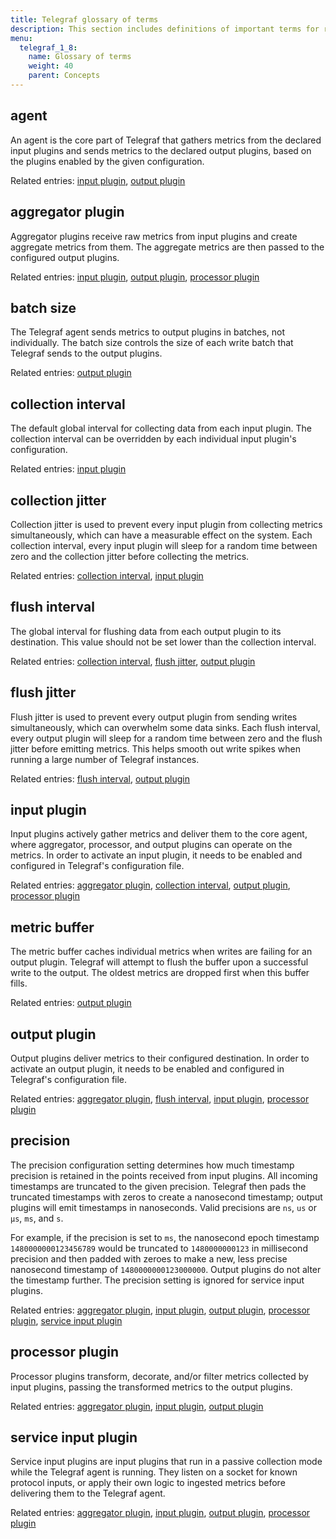 ```yaml
---
title: Telegraf glossary of terms
description: This section includes definitions of important terms for related to Telegraf, the plug-in driven server agent component of the InfluxData time series platform.
menu:
  telegraf_1_8:
    name: Glossary of terms
    weight: 40
    parent: Concepts
---
```


## agent

An agent is the core part of Telegraf that gathers metrics from the declared input plugins and sends metrics to the declared output plugins, based on the plugins enabled by the given configuration.

Related entries: [input plugin](/telegraf/v1.8/concepts/glossary/#input-plugin), [output plugin](/telegraf/v1.8/concepts/glossary/#output-plugin)

## aggregator plugin

Aggregator plugins receive raw metrics from input plugins and create aggregate metrics from them.
The aggregate metrics are then passed to the configured output plugins.

Related entries: [input plugin](/telegraf/v1.8/concepts/glossary/#input-plugin), [output plugin](/telegraf/v1.8/concepts/glossary/#output-plugin), [processor plugin](/telegraf/v1.8/concepts/glossary/#processor-plugin)

## batch size

The Telegraf agent sends metrics to output plugins in batches, not individually.
The batch size controls the size of each write batch that Telegraf sends to the output plugins.

Related entries: [output plugin](/telegraf/v1.8/concepts/glossary/#output-plugin)

## collection interval

The default global interval for collecting data from each input plugin.
The collection interval can be overridden by each individual input plugin's configuration.

Related entries: [input plugin](/telegraf/v1.8/concepts/glossary/#input-plugin)

## collection jitter

Collection jitter is used to prevent every input plugin from collecting metrics simultaneously, which can have a measurable effect on the system.
Each collection interval, every input plugin will sleep for a random time between zero and the collection jitter before collecting the metrics.

Related entries: [collection interval](/telegraf/v1.8/concepts/glossary/#collection-interval), [input plugin](/telegraf/v1.8/concepts/glossary/#input-plugin)

## flush interval

The global interval for flushing data from each output plugin to its destination.
This value should not be set lower than the collection interval.

Related entries: [collection interval](/telegraf/v1.8/concepts/glossary/#collection-interval), [flush jitter](/telegraf/v1.8/concepts/glossary/#flush-jitter), [output plugin](/telegraf/v1.8/concepts/glossary/#output-plugin)

## flush jitter

Flush jitter is used to prevent every output plugin from sending writes simultaneously, which can overwhelm some data sinks.
Each flush interval, every output plugin will sleep for a random time between zero and the flush jitter before emitting metrics.
This helps smooth out write spikes when running a large number of Telegraf instances.

Related entries: [flush interval](/telegraf/v1.8/concepts/glossary/#flush-interval), [output plugin](/telegraf/v1.8/concepts/glossary/#output-plugin)

## input plugin

Input plugins actively gather metrics and deliver them to the core agent, where aggregator, processor, and output plugins can operate on the metrics.
In order to activate an input plugin, it needs to be enabled and configured in Telegraf's configuration file.

Related entries: [aggregator plugin](/telegraf/v1.8/concepts/glossary/#aggregator-plugin), [collection interval](/telegraf/v1.8/concepts/glossary/#collection-interval), [output plugin](/telegraf/v1.8/concepts/glossary/#output-plugin), [processor plugin](/telegraf/v1.8/concepts/glossary/#processor-plugin)

## metric buffer

The metric buffer caches individual metrics when writes are failing for an output plugin.
Telegraf will attempt to flush the buffer upon a successful write to the output.
The oldest metrics are dropped first when this buffer fills.

Related entries: [output plugin](/telegraf/v1.8/concepts/glossary/#output-plugin)

## output plugin

Output plugins deliver metrics to their configured destination. In order to activate an output plugin, it needs to be enabled and configured in Telegraf's configuration file.

Related entries: [aggregator plugin](/telegraf/v1.8/concepts/glossary/#aggregator-plugin), [flush interval](/telegraf/v1.8/concepts/glossary/#flush-interval), [input plugin](/telegraf/v1.8/concepts/glossary/#input-plugin), [processor plugin](/telegraf/v1.8/concepts/glossary/#processor-plugin)

## precision

The precision configuration setting determines how much timestamp precision is retained in the points received from input plugins. All incoming timestamps are truncated to the given precision.
Telegraf then pads the truncated timestamps with zeros to create a nanosecond timestamp; output plugins will emit timestamps in nanoseconds.
Valid precisions are `ns`, `us` or `µs`, `ms`, and `s`.

For example, if the precision is set to `ms`, the nanosecond epoch timestamp `1480000000123456789` would be truncated to `1480000000123` in millisecond precision and then padded with zeroes to make a new, less precise nanosecond timestamp of `1480000000123000000`.
Output plugins do not alter the timestamp further. The precision setting is ignored for service input plugins.

Related entries:  [aggregator plugin](/telegraf/v1.8/concepts/glossary/#aggregator-plugin), [input plugin](/telegraf/v1.8/concepts/glossary/#input-plugin), [output plugin](/telegraf/v1.8/concepts/glossary/#output-plugin), [processor plugin](/telegraf/v1.8/concepts/glossary/#processor-plugin), [service input plugin](/telegraf/v1.8/concepts/glossary/#service-input-plugin)

## processor plugin

Processor plugins transform, decorate, and/or filter metrics collected by input plugins, passing the transformed metrics to the output plugins.

Related entries: [aggregator plugin](/telegraf/v1.8/concepts/glossary/#aggregator-plugin), [input plugin](/telegraf/v1.8/concepts/glossary/#input-plugin), [output plugin](/telegraf/v1.8/concepts/glossary/#output-plugin)

## service input plugin

Service input plugins are input plugins that run in a passive collection mode while the Telegraf agent is running.
They listen on a socket for known protocol inputs, or apply their own logic to ingested metrics before delivering them to the Telegraf agent.

Related entries: [aggregator plugin](/telegraf/v1.8/concepts/glossary/#aggregator-plugin), [input plugin](/telegraf/v1.8/concepts/glossary/#input-plugin), [output plugin](/telegraf/v1.8/concepts/glossary/#output-plugin), [processor plugin](/telegraf/v1.8/concepts/glossary/#processor-plugin)
